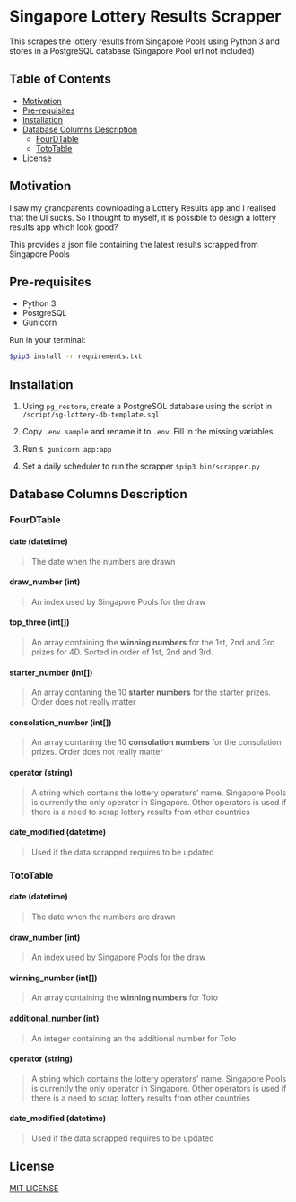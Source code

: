 # Singapore Lottery Results Scrapper

This scrapes the lottery results from Singapore Pools using Python 3 and stores in a PostgreSQL database
(Singapore Pool url not included)

## Table of Contents

* [Motivation](#motivation)
* [Pre-requisites](#Pre-requisites)
* [Installation](#Installation)
* [Database Columns Description](#Database_Columns_Description)
    * [FourDTable](#FourDTable)
    * [TotoTable](#TotoTable)
* [License](#LICENSE)

## Motivation

I saw my grandparents downloading a Lottery Results app and I realised that the UI sucks. So I thought to myself, it is possible to design a lottery results app which look good?

This provides a json file containing the latest results scrapped from Singapore Pools

## Pre-requisites

* Python 3
* PostgreSQL
* Gunicorn

Run in your terminal:

```bash
$pip3 install -r requirements.txt
```

## Installation

1. Using `pg_restore`, create a PostgreSQL database using the script in `/script/sg-lottery-db-template.sql`

1. Copy `.env.sample` and rename it to `.env`. Fill in the missing variables

1. Run `$ gunicorn app:app`

1. Set a daily scheduler to run the scrapper `$pip3 bin/scrapper.py`

## Database Columns Description

### FourDTable

#### date (datetime)

> The date when the numbers are drawn

#### draw_number (int)

> An index used by Singapore Pools for the draw

#### top_three (int[])

> An array containing the **winning numbers** for the 1st, 2nd and 3rd prizes for 4D. Sorted in order of 1st, 2nd and 3rd.

#### starter_number (int[])

> An array contaning the 10 **starter numbers** for the starter prizes. Order does not really matter

#### consolation_number (int[])

> An array contaning the 10 **consolation numbers** for the consolation prizes. Order does not really matter

#### operator (string)

> A string which contains the lottery operators' name. Singapore Pools is currently the only operator in Singapore. Other operators is used if there is a need to scrap lottery results from other countries

#### date_modified (datetime)

> Used if the data scrapped requires to be updated

### TotoTable

#### date (datetime)

> The date when the numbers are drawn

#### draw_number (int)

> An index used by Singapore Pools for the draw

#### winning_number (int[])

> An array containing the **winning numbers** for Toto

#### additional_number (int)

> An integer containing an the additional number for Toto

#### operator (string)

> A string which contains the lottery operators' name. Singapore Pools is currently the only operator in Singapore. Other operators is used if there is a need to scrap lottery results from other countries

#### date_modified (datetime)

> Used if the data scrapped requires to be updated

## License

[MIT LICENSE](LICENSE)
